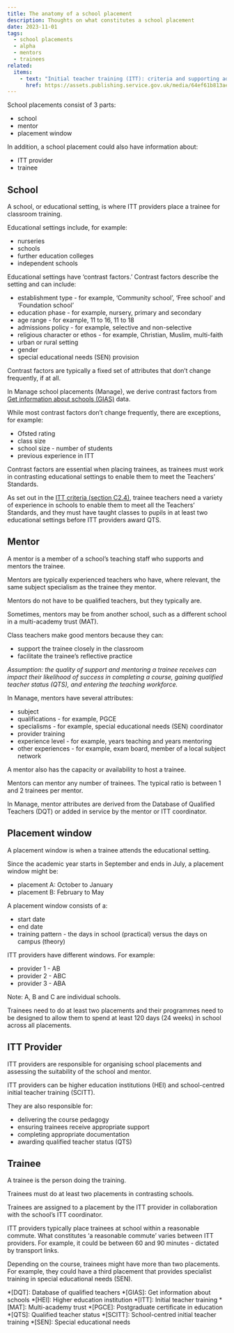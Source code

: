 ```yaml
---
title: The anatomy of a school placement
description: Thoughts on what constitutes a school placement
date: 2023-11-01
tags:
  - school placements
  - alpha
  - mentors
  - trainees
related:
  items:
    - text: "Initial teacher training (ITT): criteria and supporting advice (PDF)"
      href: https://assets.publishing.service.gov.uk/media/64ef61b813ae15000d6e30c1/Initial_teacher_training_criteria_and_supporting_advice_2024_to_2025.pdf
---
```


School placements consist of 3 parts:

- school
- mentor
- placement window

In addition, a school placement could also have information about:

- ITT provider
- trainee

## School

A school, or educational setting, is where ITT providers place a trainee for classroom training.

Educational settings include, for example:

- nurseries
- schools
- further education colleges
- independent schools

Educational settings have ‘contrast factors.’ Contrast factors describe the setting and can include:

- establishment type - for example, ‘Community school’, ‘Free school’ and ‘Foundation school’
- education phase - for example, nursery, primary and secondary
- age range - for example, 11 to 16, 11 to 18
- admissions policy - for example, selective and non-selective
- religious character or ethos - for example, Christian, Muslim, multi-faith
- urban or rural setting
- gender
- special educational needs (SEN) provision

Contrast factors are typically a fixed set of attributes that don’t change frequently, if at all.

In Manage school placements (Manage), we derive contrast factors from [Get information about schools (GIAS)](https://get-information-schools.service.gov.uk/) data.

While most contrast factors don’t change frequently, there are exceptions, for example:

- Ofsted rating
- class size
- school size - number of students
- previous experience in ITT

Contrast factors are essential when placing trainees, as trainees must work in contrasting educational settings to enable them to meet the Teachers’ Standards.

As set out in the [ITT criteria (section C2.4)](https://assets.publishing.service.gov.uk/media/64ef61b813ae15000d6e30c1/Initial_teacher_training_criteria_and_supporting_advice_2024_to_2025.pdf), trainee teachers need a variety of experience in schools to enable them to meet all the Teachers’ Standards, and they must have taught classes to pupils in at least two educational settings before ITT providers award QTS.

## Mentor

A mentor is a member of a school’s teaching staff who supports and mentors the trainee.

Mentors are typically experienced teachers who have, where relevant, the same subject specialism as the trainee they mentor.

Mentors do not have to be qualified teachers, but they typically are.

Sometimes, mentors may be from another school, such as a different school in a multi-academy trust (MAT).

Class teachers make good mentors because they can:

- support the trainee closely in the classroom
- facilitate the trainee’s reflective practice

_Assumption: the quality of support and mentoring a trainee receives can impact their likelihood of success in completing a course, gaining qualified teacher status (QTS), and entering the teaching workforce._

In Manage, mentors have several attributes:

- subject
- qualifications - for example, PGCE
- specialisms - for example, special educational needs (SEN) coordinator
- provider training
- experience level - for example, years teaching and years mentoring
- other experiences - for example, exam board, member of a local subject network

A mentor also has the capacity or availability to host a trainee.

Mentors can mentor any number of trainees. The typical ratio is between 1 and 2 trainees per mentor.

In Manage, mentor attributes are derived from the Database of Qualified Teachers (DQT) or added in service by the mentor or ITT coordinator.

## Placement window

A placement window is when a trainee attends the educational setting.

Since the academic year starts in September and ends in July, a placement window might be:

- placement A: October to January
- placement B: February to May

A placement window consists of a:

- start date
- end date
- training pattern - the days in school (practical) versus the days on campus (theory)

ITT providers have different windows. For example:

- provider 1 - AB
- provider 2 - ABC
- provider 3 - ABA

Note: A, B and C are individual schools.

Trainees need to do at least two placements and their programmes need to be designed to allow them to spend at least 120 days (24 weeks) in school across all placements.

## ITT Provider

ITT providers are responsible for organising school placements and assessing the suitability of the school and mentor.

ITT providers can be higher education institutions (HEI) and school-centred initial teacher training (SCITT).

They are also responsible for:

- delivering the course pedagogy
- ensuring trainees receive appropriate support
- completing appropriate documentation
- awarding qualified teacher status (QTS)

## Trainee

A trainee is the person doing the training.

Trainees must do at least two placements in contrasting schools.

Trainees are assigned to a placement by the ITT provider in collaboration with the school’s  ITT coordinator.

ITT providers typically place trainees at school within a reasonable commute. What constitutes ‘a reasonable commute’ varies between ITT providers. For example, it could be between 60 and 90 minutes - dictated by transport links.

Depending on the course, trainees might have more than two placements. For example, they could have a third placement that provides specialist training in special educational needs (SEN).

*[DQT]: Database of qualified teachers
*[GIAS]: Get information about schools
*[HEI]: Higher education institution
*[ITT]: Initial teacher training
*[MAT]: Multi-academy trust
*[PGCE]: Postgraduate certificate in education
*[QTS]: Qualified teacher status
*[SCITT]: School-centred initial teacher training
*[SEN]: Special educational needs
